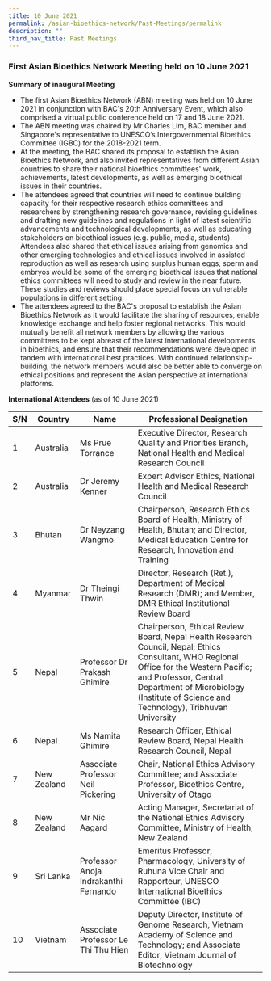 ```yaml
---
title: 10 June 2021
permalink: /asian-bioethics-network/Past-Meetings/permalink
description: ""
third_nav_title: Past Meetings
---
```

### **First Asian Bioethics Network Meeting held on 10 June 2021**

**Summary of inaugural Meeting**

* The first Asian Bioethics Network (ABN) meeting was held on 10 June 2021 in conjunction with BAC's 20th Anniversary Event, which also comprised a virtual public conference held  on 17 and 18 June 2021.  
* The ABN meeting was chaired by Mr Charles Lim, BAC member and Singapore's representative to UNESCO’s Intergovernmental Bioethics Committee (IGBC) for the 2018-2021 term.
* At the meeting, the BAC shared its proposal to establish the Asian Bioethics Network, and also invited representatives from different Asian countries to share their national bioethics committees' work, achievements, latest developments, as well as emerging bioethical issues in their countries. 
* The attendees agreed that countries will need to continue building capacity for their respective research ethics committees and researchers by strengthening research governance, revising guidelines and drafting new guidelines and regulations in light of latest scientific advancements and technological developments, as well as educating stakeholders on bioethical issues (e.g. public, media, students). Attendees also shared that ethical issues arising from genomics and other emerging technologies and ethical issues involved in assisted reproduction as well as research using surplus human eggs, sperm and embryos would be some of the emerging bioethical issues that national ethics committees will need to study and review in the near future. These studies and reviews should place special focus on vulnerable populations in different setting.
* The attendees agreed to the BAC's proposal to establish the Asian Bioethics Network as it would facilitate the sharing of resources, enable knowledge exchange and help foster regional networks. This would mutually benefit all network members by allowing the various committees to be kept abreast of the latest international developments in bioethics, and ensure that their recommendations were developed in tandem with international best practices. With continued relationship-building, the network members would also be better able to converge on ethical positions and represent the Asian perspective at international platforms.


**International Attendees** (as of 10 June 2021)

|     S/N    |     Country        |     Name                                       |     Professional Designation  |
|--------|-------------|---------------|----------------------|
|     1      |     Australia      |     Ms Prue   Torrance                         |     Executive   Director, Research Quality and Priorities Branch, National Health and Medical Research Council  |
|     2      |     Australia      |     Dr Jeremy   Kenner                         |     Expert   Advisor Ethics, National Health and Medical Research Council |
|     3      |     Bhutan         |     Dr Neyzang   Wangmo                        |     Chairperson,     Research   Ethics Board of Health, Ministry of Health, Bhutan; and Director,      Medical   Education Centre for Research, Innovation and Training  |
|     4      |     Myanmar        |     Dr Theingi   Thwin                         |     Director, Research (Ret.), Department of Medical Research (DMR); and Member, DMR   Ethical Institutional Review Board  |
|     5      |     Nepal          |     Professor Dr   Prakash Ghimire             |     Chairperson, Ethical Review Board,     Nepal Health   Research Council, Nepal;  Ethics Consultant, WHO Regional Office for the Western Pacific; and Professor,  Central Department of Microbiology (Institute of Science and Technology), Tribhuvan   University    |
|     6      |     Nepal          |     Ms Namita   Ghimire                        |     Research   Officer, Ethical Review Board, Nepal Health Research Council, Nepal |
|     7      |     New Zealand    |     Associate   Professor Neil Pickering       |     Chair,     National   Ethics Advisory Committee; and Associate   Professor,     Bioethics   Centre, University of Otago  |
|     8      |     New Zealand    |     Mr Nic Aagard                              |     Acting   Manager, Secretariat of the National Ethics Advisory Committee, Ministry of   Health, New Zealand    |
|     9      |     Sri Lanka      |     Professor   Anoja Indrakanthi Fernando     |     Emeritus   Professor,     Pharmacology,     University of   Ruhuna           Vice Chair   and Rapporteur, UNESCO International Bioethics Committee (IBC)  |
|     10     |     Vietnam        |     Associate Professor Le Thi Thu Hien        |     Deputy   Director,     Institute of   Genome Research, Vietnam Academy of Science and Technology; and Associate Editor, Vietnam Journal of Biotechnology